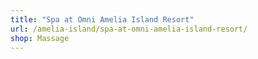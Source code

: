 ```yaml
---
title: "Spa at Omni Amelia Island Resort"
url: /amelia-island/spa-at-omni-amelia-island-resort/
shop: Massage
---
```

